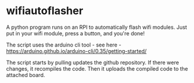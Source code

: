 # wifiautoflasher
A python program runs on an RPI to automatically flash wifi modules. Just put in your wifi module, press a button, and you're done!

The script uses the arduino cli tool - see here - https://arduino.github.io/arduino-cli/0.35/getting-started/

The script starts by pulling updates the github repository. If there were changes, it recompiles the code. Then it uploads the compiled code to the attached board.
